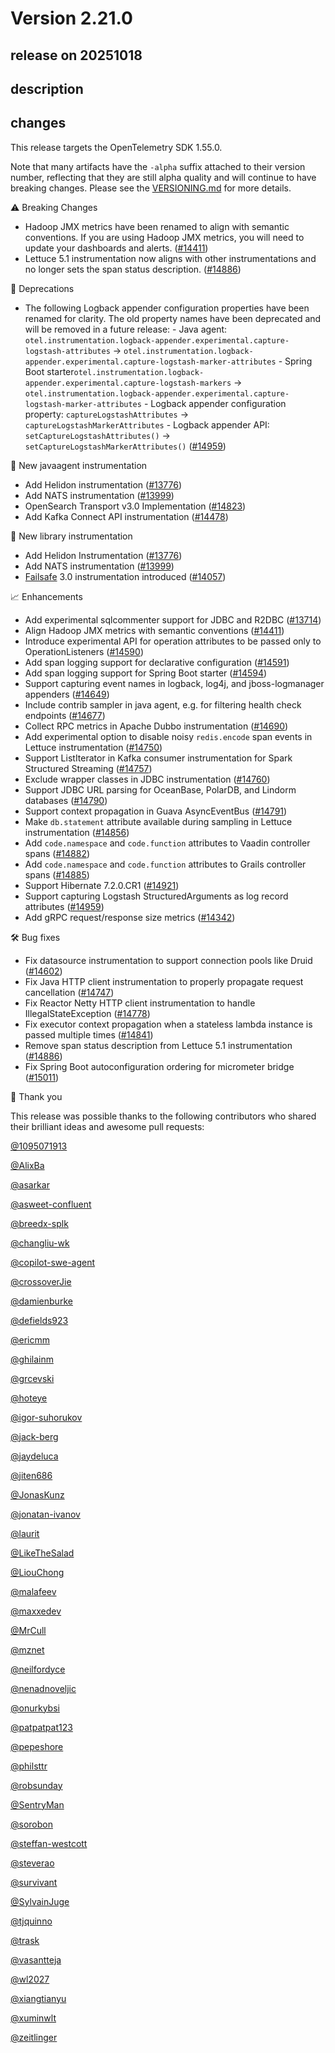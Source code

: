 # Version 2.21.0

## release on 20251018
## description
## changes
This release targets the OpenTelemetry SDK 1.55.0.

Note that many artifacts have the <code>-alpha</code> suffix attached to their version number, reflecting that they are still alpha quality and will continue to have breaking changes. Please see the <a href="https://github.com/open-telemetry/opentelemetry-java-instrumentation/blob/main/VERSIONING.md#opentelemetry-java-instrumentation-versioning">VERSIONING.md</a> for more details.

:warning: Breaking Changes

* Hadoop JMX metrics have been renamed to align with semantic conventions. If you are using Hadoop JMX metrics, you will need to update your dashboards and alerts. (<a href="https://github.com/open-telemetry/opentelemetry-java-instrumentation/pull/14411" data-hovercard-type="pull_request" data-hovercard-url="/open-telemetry/opentelemetry-java-instrumentation/pull/14411/hovercard">#14411</a>)
* Lettuce 5.1 instrumentation now aligns with other instrumentations and no longer sets the span status description. (<a href="https://github.com/open-telemetry/opentelemetry-java-instrumentation/pull/14886" data-hovercard-type="pull_request" data-hovercard-url="/open-telemetry/opentelemetry-java-instrumentation/pull/14886/hovercard">#14886</a>)

🚫 Deprecations

* The following Logback appender configuration properties have been renamed for clarity. The old property names have been deprecated and will be removed in a future release: - Java agent: <code>otel.instrumentation.logback-appender.experimental.capture-logstash-attributes</code> → <code>otel.instrumentation.logback-appender.experimental.capture-logstash-marker-attributes</code> - Spring Boot starter<code>otel.instrumentation.logback-appender.experimental.capture-logstash-markers</code> → <code>otel.instrumentation.logback-appender.experimental.capture-logstash-marker-attributes</code> - Logback appender configuration property: <code>captureLogstashAttributes</code> → <code>captureLogstashMarkerAttributes</code> - Logback appender API: <code>setCaptureLogstashAttributes()</code> → <code>setCaptureLogstashMarkerAttributes()</code> (<a href="https://github.com/open-telemetry/opentelemetry-java-instrumentation/pull/14959" data-hovercard-type="pull_request" data-hovercard-url="/open-telemetry/opentelemetry-java-instrumentation/pull/14959/hovercard">#14959</a>)

🌟 New javaagent instrumentation

* Add Helidon instrumentation (<a href="https://github.com/open-telemetry/opentelemetry-java-instrumentation/pull/13776" data-hovercard-type="pull_request" data-hovercard-url="/open-telemetry/opentelemetry-java-instrumentation/pull/13776/hovercard">#13776</a>)
* Add NATS instrumentation (<a href="https://github.com/open-telemetry/opentelemetry-java-instrumentation/pull/13999" data-hovercard-type="pull_request" data-hovercard-url="/open-telemetry/opentelemetry-java-instrumentation/pull/13999/hovercard">#13999</a>)
* OpenSearch Transport v3.0 Implementation (<a href="https://github.com/open-telemetry/opentelemetry-java-instrumentation/pull/14823" data-hovercard-type="pull_request" data-hovercard-url="/open-telemetry/opentelemetry-java-instrumentation/pull/14823/hovercard">#14823</a>)
* Add Kafka Connect API instrumentation (<a href="https://github.com/open-telemetry/opentelemetry-java-instrumentation/pull/14478" data-hovercard-type="pull_request" data-hovercard-url="/open-telemetry/opentelemetry-java-instrumentation/pull/14478/hovercard">#14478</a>)

🌟 New library instrumentation

* Add Helidon Instrumentation (<a href="https://github.com/open-telemetry/opentelemetry-java-instrumentation/pull/13776" data-hovercard-type="pull_request" data-hovercard-url="/open-telemetry/opentelemetry-java-instrumentation/pull/13776/hovercard">#13776</a>)
* Add NATS instrumentation (<a href="https://github.com/open-telemetry/opentelemetry-java-instrumentation/pull/13999" data-hovercard-type="pull_request" data-hovercard-url="/open-telemetry/opentelemetry-java-instrumentation/pull/13999/hovercard">#13999</a>)
* <a href="https://failsafe.dev/" rel="nofollow">Failsafe</a> 3.0 instrumentation introduced (<a href="https://github.com/open-telemetry/opentelemetry-java-instrumentation/pull/14057" data-hovercard-type="pull_request" data-hovercard-url="/open-telemetry/opentelemetry-java-instrumentation/pull/14057/hovercard">#14057</a>)

📈 Enhancements

* Add experimental sqlcommenter support for JDBC and R2DBC (<a href="https://github.com/open-telemetry/opentelemetry-java-instrumentation/pull/13714" data-hovercard-type="pull_request" data-hovercard-url="/open-telemetry/opentelemetry-java-instrumentation/pull/13714/hovercard">#13714</a>)
* Align Hadoop JMX metrics with semantic conventions (<a href="https://github.com/open-telemetry/opentelemetry-java-instrumentation/pull/14411" data-hovercard-type="pull_request" data-hovercard-url="/open-telemetry/opentelemetry-java-instrumentation/pull/14411/hovercard">#14411</a>)
* Introduce experimental API for operation attributes to be passed only to OperationListeners (<a href="https://github.com/open-telemetry/opentelemetry-java-instrumentation/pull/14590" data-hovercard-type="pull_request" data-hovercard-url="/open-telemetry/opentelemetry-java-instrumentation/pull/14590/hovercard">#14590</a>)
* Add span logging support for declarative configuration (<a href="https://github.com/open-telemetry/opentelemetry-java-instrumentation/pull/14591" data-hovercard-type="pull_request" data-hovercard-url="/open-telemetry/opentelemetry-java-instrumentation/pull/14591/hovercard">#14591</a>)
* Add span logging support for Spring Boot starter (<a href="https://github.com/open-telemetry/opentelemetry-java-instrumentation/pull/14594" data-hovercard-type="pull_request" data-hovercard-url="/open-telemetry/opentelemetry-java-instrumentation/pull/14594/hovercard">#14594</a>)
* Support capturing event names in logback, log4j, and jboss-logmanager appenders (<a href="https://github.com/open-telemetry/opentelemetry-java-instrumentation/pull/14649" data-hovercard-type="pull_request" data-hovercard-url="/open-telemetry/opentelemetry-java-instrumentation/pull/14649/hovercard">#14649</a>)
* Include contrib sampler in java agent, e.g. for filtering health check endpoints (<a href="https://github.com/open-telemetry/opentelemetry-java-instrumentation/pull/14677" data-hovercard-type="pull_request" data-hovercard-url="/open-telemetry/opentelemetry-java-instrumentation/pull/14677/hovercard">#14677</a>)
* Collect RPC metrics in Apache Dubbo instrumentation (<a href="https://github.com/open-telemetry/opentelemetry-java-instrumentation/pull/14690" data-hovercard-type="pull_request" data-hovercard-url="/open-telemetry/opentelemetry-java-instrumentation/pull/14690/hovercard">#14690</a>)
* Add experimental option to disable noisy <code>redis.encode</code> span events in Lettuce instrumentation (<a href="https://github.com/open-telemetry/opentelemetry-java-instrumentation/pull/14750" data-hovercard-type="pull_request" data-hovercard-url="/open-telemetry/opentelemetry-java-instrumentation/pull/14750/hovercard">#14750</a>)
* Support ListIterator in Kafka consumer instrumentation for Spark Structured Streaming (<a href="https://github.com/open-telemetry/opentelemetry-java-instrumentation/pull/14757" data-hovercard-type="pull_request" data-hovercard-url="/open-telemetry/opentelemetry-java-instrumentation/pull/14757/hovercard">#14757</a>)
* Exclude wrapper classes in JDBC instrumentation (<a href="https://github.com/open-telemetry/opentelemetry-java-instrumentation/pull/14760" data-hovercard-type="pull_request" data-hovercard-url="/open-telemetry/opentelemetry-java-instrumentation/pull/14760/hovercard">#14760</a>)
* Support JDBC URL parsing for OceanBase, PolarDB, and Lindorm databases (<a href="https://github.com/open-telemetry/opentelemetry-java-instrumentation/pull/14790" data-hovercard-type="pull_request" data-hovercard-url="/open-telemetry/opentelemetry-java-instrumentation/pull/14790/hovercard">#14790</a>)
* Support context propagation in Guava AsyncEventBus (<a href="https://github.com/open-telemetry/opentelemetry-java-instrumentation/pull/14791" data-hovercard-type="pull_request" data-hovercard-url="/open-telemetry/opentelemetry-java-instrumentation/pull/14791/hovercard">#14791</a>)
* Make <code>db.statement</code> attribute available during sampling in Lettuce instrumentation (<a href="https://github.com/open-telemetry/opentelemetry-java-instrumentation/pull/14856" data-hovercard-type="pull_request" data-hovercard-url="/open-telemetry/opentelemetry-java-instrumentation/pull/14856/hovercard">#14856</a>)
* Add <code>code.namespace</code> and <code>code.function</code> attributes to Vaadin controller spans (<a href="https://github.com/open-telemetry/opentelemetry-java-instrumentation/pull/14882" data-hovercard-type="pull_request" data-hovercard-url="/open-telemetry/opentelemetry-java-instrumentation/pull/14882/hovercard">#14882</a>)
* Add <code>code.namespace</code> and <code>code.function</code> attributes to Grails controller spans (<a href="https://github.com/open-telemetry/opentelemetry-java-instrumentation/pull/14885" data-hovercard-type="pull_request" data-hovercard-url="/open-telemetry/opentelemetry-java-instrumentation/pull/14885/hovercard">#14885</a>)
* Support Hibernate 7.2.0.CR1 (<a href="https://github.com/open-telemetry/opentelemetry-java-instrumentation/pull/14921" data-hovercard-type="pull_request" data-hovercard-url="/open-telemetry/opentelemetry-java-instrumentation/pull/14921/hovercard">#14921</a>)
* Support capturing Logstash StructuredArguments as log record attributes (<a href="https://github.com/open-telemetry/opentelemetry-java-instrumentation/pull/14959" data-hovercard-type="pull_request" data-hovercard-url="/open-telemetry/opentelemetry-java-instrumentation/pull/14959/hovercard">#14959</a>)
* Add gRPC request/response size metrics (<a href="https://github.com/open-telemetry/opentelemetry-java-instrumentation/pull/14342" data-hovercard-type="pull_request" data-hovercard-url="/open-telemetry/opentelemetry-java-instrumentation/pull/14342/hovercard">#14342</a>)

🛠️ Bug fixes

* Fix datasource instrumentation to support connection pools like Druid (<a href="https://github.com/open-telemetry/opentelemetry-java-instrumentation/pull/14602" data-hovercard-type="pull_request" data-hovercard-url="/open-telemetry/opentelemetry-java-instrumentation/pull/14602/hovercard">#14602</a>)
* Fix Java HTTP client instrumentation to properly propagate request cancellation (<a href="https://github.com/open-telemetry/opentelemetry-java-instrumentation/pull/14747" data-hovercard-type="pull_request" data-hovercard-url="/open-telemetry/opentelemetry-java-instrumentation/pull/14747/hovercard">#14747</a>)
* Fix Reactor Netty HTTP client instrumentation to handle IllegalStateException (<a href="https://github.com/open-telemetry/opentelemetry-java-instrumentation/pull/14778" data-hovercard-type="pull_request" data-hovercard-url="/open-telemetry/opentelemetry-java-instrumentation/pull/14778/hovercard">#14778</a>)
* Fix executor context propagation when a stateless lambda instance is passed multiple times (<a href="https://github.com/open-telemetry/opentelemetry-java-instrumentation/pull/14841" data-hovercard-type="pull_request" data-hovercard-url="/open-telemetry/opentelemetry-java-instrumentation/pull/14841/hovercard">#14841</a>)
* Remove span status description from Lettuce 5.1 instrumentation (<a href="https://github.com/open-telemetry/opentelemetry-java-instrumentation/pull/14886" data-hovercard-type="pull_request" data-hovercard-url="/open-telemetry/opentelemetry-java-instrumentation/pull/14886/hovercard">#14886</a>)
* Fix Spring Boot autoconfiguration ordering for micrometer bridge (<a href="https://github.com/open-telemetry/opentelemetry-java-instrumentation/pull/15011" data-hovercard-type="pull_request" data-hovercard-url="/open-telemetry/opentelemetry-java-instrumentation/pull/15011/hovercard">#15011</a>)

🙇 Thank you

This release was possible thanks to the following contributors who shared their brilliant ideas and awesome pull requests:

<a class="user-mention notranslate" data-hovercard-type="user" data-hovercard-url="/users/1095071913/hovercard" data-octo-click="hovercard-link-click" data-octo-dimensions="link_type:self" href="https://github.com/1095071913">@1095071913</a>  

<a class="user-mention notranslate" data-hovercard-type="user" data-hovercard-url="/users/AlixBa/hovercard" data-octo-click="hovercard-link-click" data-octo-dimensions="link_type:self" href="https://github.com/AlixBa">@AlixBa</a>  

<a class="user-mention notranslate" data-hovercard-type="user" data-hovercard-url="/users/asarkar/hovercard" data-octo-click="hovercard-link-click" data-octo-dimensions="link_type:self" href="https://github.com/asarkar">@asarkar</a>  

<a class="user-mention notranslate" data-hovercard-type="user" data-hovercard-url="/users/asweet-confluent/hovercard" data-octo-click="hovercard-link-click" data-octo-dimensions="link_type:self" href="https://github.com/asweet-confluent">@asweet-confluent</a>  

<a class="user-mention notranslate" data-hovercard-type="user" data-hovercard-url="/users/breedx-splk/hovercard" data-octo-click="hovercard-link-click" data-octo-dimensions="link_type:self" href="https://github.com/breedx-splk">@breedx-splk</a>  

<a class="user-mention notranslate" data-hovercard-type="user" data-hovercard-url="/users/changliu-wk/hovercard" data-octo-click="hovercard-link-click" data-octo-dimensions="link_type:self" href="https://github.com/changliu-wk">@changliu-wk</a>  

<a class="user-mention notranslate" data-hovercard-type="user" data-hovercard-url="/users/copilot-swe-agent/hovercard" data-octo-click="hovercard-link-click" data-octo-dimensions="link_type:self" href="https://github.com/copilot-swe-agent">@copilot-swe-agent</a>  

<a class="user-mention notranslate" data-hovercard-type="user" data-hovercard-url="/users/crossoverJie/hovercard" data-octo-click="hovercard-link-click" data-octo-dimensions="link_type:self" href="https://github.com/crossoverJie">@crossoverJie</a>  

<a class="user-mention notranslate" data-hovercard-type="user" data-hovercard-url="/users/damienburke/hovercard" data-octo-click="hovercard-link-click" data-octo-dimensions="link_type:self" href="https://github.com/damienburke">@damienburke</a>  

<a class="user-mention notranslate" data-hovercard-type="user" data-hovercard-url="/users/defields923/hovercard" data-octo-click="hovercard-link-click" data-octo-dimensions="link_type:self" href="https://github.com/defields923">@defields923</a>  

<a class="user-mention notranslate" data-hovercard-type="user" data-hovercard-url="/users/ericmm/hovercard" data-octo-click="hovercard-link-click" data-octo-dimensions="link_type:self" href="https://github.com/ericmm">@ericmm</a>  

<a class="user-mention notranslate" data-hovercard-type="user" data-hovercard-url="/users/ghilainm/hovercard" data-octo-click="hovercard-link-click" data-octo-dimensions="link_type:self" href="https://github.com/ghilainm">@ghilainm</a>  

<a class="user-mention notranslate" data-hovercard-type="user" data-hovercard-url="/users/grcevski/hovercard" data-octo-click="hovercard-link-click" data-octo-dimensions="link_type:self" href="https://github.com/grcevski">@grcevski</a>  

<a class="user-mention notranslate" data-hovercard-type="user" data-hovercard-url="/users/hoteye/hovercard" data-octo-click="hovercard-link-click" data-octo-dimensions="link_type:self" href="https://github.com/hoteye">@hoteye</a>  

<a class="user-mention notranslate" data-hovercard-type="user" data-hovercard-url="/users/igor-suhorukov/hovercard" data-octo-click="hovercard-link-click" data-octo-dimensions="link_type:self" href="https://github.com/igor-suhorukov">@igor-suhorukov</a>  

<a class="user-mention notranslate" data-hovercard-type="user" data-hovercard-url="/users/jack-berg/hovercard" data-octo-click="hovercard-link-click" data-octo-dimensions="link_type:self" href="https://github.com/jack-berg">@jack-berg</a>  

<a class="user-mention notranslate" data-hovercard-type="user" data-hovercard-url="/users/jaydeluca/hovercard" data-octo-click="hovercard-link-click" data-octo-dimensions="link_type:self" href="https://github.com/jaydeluca">@jaydeluca</a>  

<a class="user-mention notranslate" data-hovercard-type="user" data-hovercard-url="/users/jiten686/hovercard" data-octo-click="hovercard-link-click" data-octo-dimensions="link_type:self" href="https://github.com/jiten686">@jiten686</a>  

<a class="user-mention notranslate" data-hovercard-type="user" data-hovercard-url="/users/JonasKunz/hovercard" data-octo-click="hovercard-link-click" data-octo-dimensions="link_type:self" href="https://github.com/JonasKunz">@JonasKunz</a>  

<a class="user-mention notranslate" data-hovercard-type="user" data-hovercard-url="/users/jonatan-ivanov/hovercard" data-octo-click="hovercard-link-click" data-octo-dimensions="link_type:self" href="https://github.com/jonatan-ivanov">@jonatan-ivanov</a>  

<a class="user-mention notranslate" data-hovercard-type="user" data-hovercard-url="/users/laurit/hovercard" data-octo-click="hovercard-link-click" data-octo-dimensions="link_type:self" href="https://github.com/laurit">@laurit</a>  

<a class="user-mention notranslate" data-hovercard-type="user" data-hovercard-url="/users/LikeTheSalad/hovercard" data-octo-click="hovercard-link-click" data-octo-dimensions="link_type:self" href="https://github.com/LikeTheSalad">@LikeTheSalad</a>  

<a class="user-mention notranslate" data-hovercard-type="user" data-hovercard-url="/users/LiouChong/hovercard" data-octo-click="hovercard-link-click" data-octo-dimensions="link_type:self" href="https://github.com/LiouChong">@LiouChong</a>  

<a class="user-mention notranslate" data-hovercard-type="user" data-hovercard-url="/users/malafeev/hovercard" data-octo-click="hovercard-link-click" data-octo-dimensions="link_type:self" href="https://github.com/malafeev">@malafeev</a>  

<a class="user-mention notranslate" data-hovercard-type="user" data-hovercard-url="/users/maxxedev/hovercard" data-octo-click="hovercard-link-click" data-octo-dimensions="link_type:self" href="https://github.com/maxxedev">@maxxedev</a>  

<a class="user-mention notranslate" data-hovercard-type="user" data-hovercard-url="/users/MrCull/hovercard" data-octo-click="hovercard-link-click" data-octo-dimensions="link_type:self" href="https://github.com/MrCull">@MrCull</a>  

<a class="user-mention notranslate" data-hovercard-type="user" data-hovercard-url="/users/mznet/hovercard" data-octo-click="hovercard-link-click" data-octo-dimensions="link_type:self" href="https://github.com/mznet">@mznet</a>  

<a class="user-mention notranslate" data-hovercard-type="user" data-hovercard-url="/users/neilfordyce/hovercard" data-octo-click="hovercard-link-click" data-octo-dimensions="link_type:self" href="https://github.com/neilfordyce">@neilfordyce</a>  

<a class="user-mention notranslate" data-hovercard-type="user" data-hovercard-url="/users/nenadnoveljic/hovercard" data-octo-click="hovercard-link-click" data-octo-dimensions="link_type:self" href="https://github.com/nenadnoveljic">@nenadnoveljic</a>  

<a class="user-mention notranslate" data-hovercard-type="user" data-hovercard-url="/users/onurkybsi/hovercard" data-octo-click="hovercard-link-click" data-octo-dimensions="link_type:self" href="https://github.com/onurkybsi">@onurkybsi</a>  

<a class="user-mention notranslate" data-hovercard-type="user" data-hovercard-url="/users/patpatpat123/hovercard" data-octo-click="hovercard-link-click" data-octo-dimensions="link_type:self" href="https://github.com/patpatpat123">@patpatpat123</a>  

<a class="user-mention notranslate" data-hovercard-type="user" data-hovercard-url="/users/pepeshore/hovercard" data-octo-click="hovercard-link-click" data-octo-dimensions="link_type:self" href="https://github.com/pepeshore">@pepeshore</a>  

<a class="user-mention notranslate" data-hovercard-type="user" data-hovercard-url="/users/philsttr/hovercard" data-octo-click="hovercard-link-click" data-octo-dimensions="link_type:self" href="https://github.com/philsttr">@philsttr</a>  

<a class="user-mention notranslate" data-hovercard-type="user" data-hovercard-url="/users/robsunday/hovercard" data-octo-click="hovercard-link-click" data-octo-dimensions="link_type:self" href="https://github.com/robsunday">@robsunday</a>  

<a class="user-mention notranslate" data-hovercard-type="user" data-hovercard-url="/users/SentryMan/hovercard" data-octo-click="hovercard-link-click" data-octo-dimensions="link_type:self" href="https://github.com/SentryMan">@SentryMan</a>  

<a class="user-mention notranslate" data-hovercard-type="user" data-hovercard-url="/users/sorobon/hovercard" data-octo-click="hovercard-link-click" data-octo-dimensions="link_type:self" href="https://github.com/sorobon">@sorobon</a>  

<a class="user-mention notranslate" data-hovercard-type="user" data-hovercard-url="/users/steffan-westcott/hovercard" data-octo-click="hovercard-link-click" data-octo-dimensions="link_type:self" href="https://github.com/steffan-westcott">@steffan-westcott</a>  

<a class="user-mention notranslate" data-hovercard-type="user" data-hovercard-url="/users/steverao/hovercard" data-octo-click="hovercard-link-click" data-octo-dimensions="link_type:self" href="https://github.com/steverao">@steverao</a>  

<a class="user-mention notranslate" data-hovercard-type="user" data-hovercard-url="/users/survivant/hovercard" data-octo-click="hovercard-link-click" data-octo-dimensions="link_type:self" href="https://github.com/survivant">@survivant</a>  

<a class="user-mention notranslate" data-hovercard-type="user" data-hovercard-url="/users/SylvainJuge/hovercard" data-octo-click="hovercard-link-click" data-octo-dimensions="link_type:self" href="https://github.com/SylvainJuge">@SylvainJuge</a>  

<a class="user-mention notranslate" data-hovercard-type="user" data-hovercard-url="/users/tjquinno/hovercard" data-octo-click="hovercard-link-click" data-octo-dimensions="link_type:self" href="https://github.com/tjquinno">@tjquinno</a>  

<a class="user-mention notranslate" data-hovercard-type="user" data-hovercard-url="/users/trask/hovercard" data-octo-click="hovercard-link-click" data-octo-dimensions="link_type:self" href="https://github.com/trask">@trask</a>  

<a class="user-mention notranslate" data-hovercard-type="user" data-hovercard-url="/users/vasantteja/hovercard" data-octo-click="hovercard-link-click" data-octo-dimensions="link_type:self" href="https://github.com/vasantteja">@vasantteja</a>  

<a class="user-mention notranslate" data-hovercard-type="user" data-hovercard-url="/users/wl2027/hovercard" data-octo-click="hovercard-link-click" data-octo-dimensions="link_type:self" href="https://github.com/wl2027">@wl2027</a>  

<a class="user-mention notranslate" data-hovercard-type="user" data-hovercard-url="/users/xiangtianyu/hovercard" data-octo-click="hovercard-link-click" data-octo-dimensions="link_type:self" href="https://github.com/xiangtianyu">@xiangtianyu</a>  

<a class="user-mention notranslate" data-hovercard-type="user" data-hovercard-url="/users/xuminwlt/hovercard" data-octo-click="hovercard-link-click" data-octo-dimensions="link_type:self" href="https://github.com/xuminwlt">@xuminwlt</a>  

<a class="user-mention notranslate" data-hovercard-type="user" data-hovercard-url="/users/zeitlinger/hovercard" data-octo-click="hovercard-link-click" data-octo-dimensions="link_type:self" href="https://github.com/zeitlinger">@zeitlinger</a>

